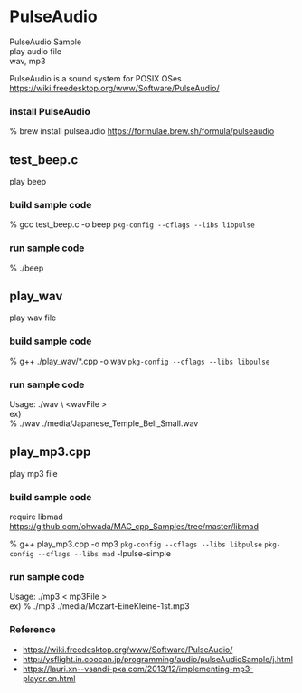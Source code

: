 PulseAudio
===============

PulseAudio Sample <br/>
play audio file <br/>
wav, mp3 <br/>

PulseAudio is a sound system for POSIX OSes <br/>
https://wiki.freedesktop.org/www/Software/PulseAudio/ <br/>

### install PulseAudio
% brew install pulseaudio
https://formulae.brew.sh/formula/pulseaudio

## test_beep.c <br/>
play beep <br/>

### build sample code 
% gcc test_beep.c -o beep `pkg-config --cflags --libs libpulse` <br/>

### run sample code 
% ./beep  <br/>

## play_wav <br/>
play wav file <br/>

### build sample code 
% g++ ./play_wav/*.cpp -o wav `pkg-config --cflags --libs libpulse`

### run sample code 
Usage: ./wav \ <wavFile \> <br/> 
ex) <br/>
% ./wav ./media/Japanese_Temple_Bell_Small.wav <br/>

## play_mp3.cpp <br/>
play mp3 file <br/>

### build sample code 
require libmad <br/>
https://github.com/ohwada/MAC_cpp_Samples/tree/master/libmad <br/>

% g++ play_mp3.cpp -o mp3 `pkg-config --cflags --libs libpulse` `pkg-config --cflags --libs mad` -lpulse-simple  <br/>

### run sample code 
Usage: ./mp3 \< mp3File \> <br/>
ex)
% ./mp3 ./media/Mozart-EineKleine-1st.mp3 <br/>

### Reference <br/>
- https://wiki.freedesktop.org/www/Software/PulseAudio/
- http://ysflight.in.coocan.jp/programming/audio/pulseAudioSample/j.html
- https://lauri.xn--vsandi-pxa.com/2013/12/implementing-mp3-player.en.html

